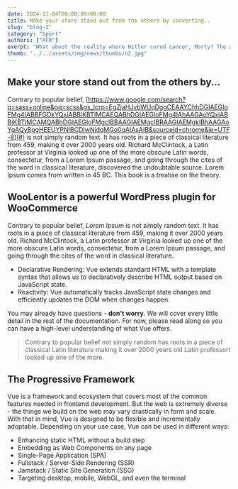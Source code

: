 ```yaml
---
date: 2024-11-04T00:00:00+00:00
title: Make your store stand out from the others by converting..
slug: "blog-2"
category: "Sport"
authors: ["XFR"]
exerpt: "What about the reality where Hitler cured cancer, Morty? The answer is: Don't think about it."
thumb: "../../assets/img/news/thumbs/n2.jpg"
---
```


## Make your store stand out from the others by...

Contrary to popular belief, [https://www.google.com/search?q=sass+online&oq=scss&gs_lcrp=EgZjaHJvbWUqDggCEAAYChhDGIAEGIoFMg4IABBFGDkYQxiABBiKBTIMCAEQABhDGIAEGIoFMg4IAhAAGAoYQxiABBiKBTIMCAMQABhDGIAEGIoFMgcIBBAAGIAEMgcIBRAAGIAEMgkIBhAAGAoYgAQyBggHEEUYPNIBCDIwNjdqMGo0qAIAsAIB&sourceid=chrome&ie=UTF-8](#) is not simply random text. It has roots in a piece of classical literature from 459, making it over 2000 years old. Richard McClintock, a Latin professor at Virginia looked up one of the more obscure Latin words, consectetur, from a Lorem Ipsum passage, and going through the cites of the word in classical literature, discovered the undoubtable source. Lorem Ipsum comes from written in 45 BC. This book is a treatise on the theory.

## WooLentor is a powerful WordPress plugin for WooCommerce

Contrary to popular belief, _Lorem Ipsum_ is not simply random text. It has roots in a piece of classical literature from 459, making it over 2000 years old. Richard McClintock, a Latin professor at Virginia looked up one of the more obscure Latin words, consectetur, from a Lorem Ipsum passage, and going through the cites of the word in classical literature.

- Declarative Rendering: Vue extends standard HTML with a template syntax that allows us to declaratively describe HTML output based on JavaScript state.
- Reactivity: Vue automatically tracks JavaScript state changes and efficiently updates the DOM when changes happen.

You may already have questions - **don't worry**. We will cover every little detail in the rest of the documentation. For now, please read along so you can have a high-level understanding of what Vue offers.

> Contrary to popular belief not simply random has roots in a piece of classical Latin literature making it over 2000 years old Latin professort looked up one of the more.

## The Progressive Framework

Vue is a framework and ecosystem that covers most of the common features needed in frontend development. But the web is extremely diverse - the things we build on the web may vary drastically in form and scale. With that in mind, Vue is designed to be flexible and incrementally adoptable. Depending on your use case, Vue can be used in different ways:

- Enhancing static HTML without a build step
- Embedding as Web Components on any page
- Single-Page Application (SPA)
- Fullstack / Server-Side Rendering (SSR)
- Jamstack / Static Site Generation (SSG)
- Targeting desktop, mobile, WebGL, and even the terminal
